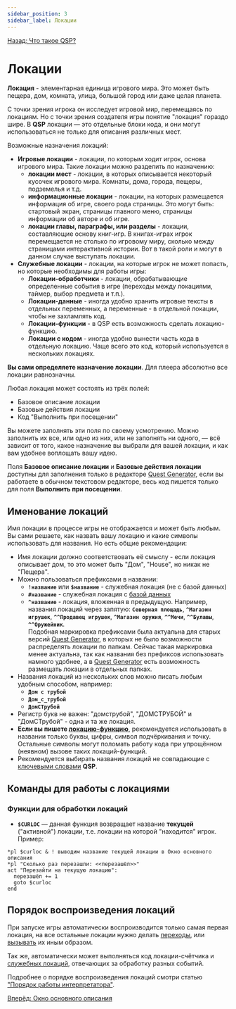 ```yaml
---
sidebar_position: 3
sidebar_label: Локации
---
```

[Назад: Что такое QSP?](qsp)

# Локации

**Локация** - элементарная единица игрового мира. Это может быть пещера, дом, комната, улица, большой город или даже целая планета.

С точки зрения игрока он исследует игровой мир, перемещаясь по локациям. Но с точки зрения создателя игры понятие "локация" гораздо шире. В **QSP** локации — это отдельные блоки кода, и они могут использоваться не только для описания различных мест.

Возможные назначения локаций:

*  **Игровые локации** - локации, по которым ходит игрок, основа игрового мира. Такие локации можно разделить по назначению:
    *  **локации мест** - локации, в которых описывается некоторый кусочек игрового мира. Комнаты, дома, города, пещеры, подземелья и т.д.
    *  **информационные локации** - локации, на которых размещается информация об игре, своего рода страницы. Это могут быть: стартовый экран, страницы главного меню, страницы информации об авторе и об игре.
    *  **локации главы, параграфы, или разделы** - локации, составляющие основу книг-игр. В книгах-играх игрок перемещается не столько по игровому миру, сколько между страницами интерактивной истории. Вот в такой роли и могут в данном случае выступать локации.
*  **Служебные локации** - локации, на которые игрок не может попасть, но которые необходимы для работы игры:
    *  **Локации-обработчики** - локации, обрабатывающие определенные события в игре (переходы между локациями, таймер, выбор предмета и т.п.).
    *  **Локации-данные** - иногда удобно хранить игровые тексты в отдельных переменных, а переменные - в отдельной локации, чтобы не захламлять код.
    *  **Локации-функции** - в QSP есть возможность сделать локацию-функцию.
    *  **Локации с кодом** - иногда удобно вынести часть кода в отдельную локацию. Чаще всего это код, который используется в нескольких локациях.

**Вы сами определяете назначение локации**. Для плеера абсолютно все локации равнозначны.

Любая локация может состоять из трёх полей:

*  Базовое описание локации
*  Базовые действия локации
*  Код "Выполнить при посещении"

Вы можете заполнять эти поля по своему усмотрению. Можно заполнить их все, или одно из них, или не заполнять ни одного, — всё зависит от того, какое назначение вы выбрали для вашей локации, и как вам удобнее воплощать вашу идею.

Поля **Базовое описание локации** и **Базовые действия локации** доступны для заполнения только в редакторе [Quest Generator](utilits/qgen), если вы работаете в обычном текстовом редакторе, весь код пишется только для поля **Выполнить при посещении**.

## Именование локаций

Имя локации в процессе игры не отображается и может быть любым. Вы сами решаете, как назвать вашу локацию и какие символы использовать для названия. Но есть общие рекомендации:

*  Имя локации должно соответствовать её смыслу - если локация описывает дом, то это может быть "Дом", "House", но никак не "Пещера".
*  Можно пользоваться префиксами в названии:
    *  **`!название`** или **`$название`** - служебная локация (не с базой данных)
    *  **`#название`** - служебная локация с [базой данных](#help_glossary_data_base)
    *  **`^название`** - локация, вложенная в предыдущую. Например, названия локаций через запятую: **`Северная площадь`**, **`^Магазин игрушек`**, **`^^Продавец игрушек`**, **`^Магазин оружия`**, **`^^Мечи`**, **`^^Булавы`**, **`^^Оружейник`**.\
        Подобная маркировка префиксами была актуальна для старых версий [Quest Generator](utilits/qgen), в которых не было возможности распределять локации по папкам. Сейчас такая маркировка менее актуальна, так как названия без префиксов использовать намного удобнее, а в [Quest Generator](utilits/qgen) есть возможность размещать локации в отдельных папках.
*  Названия локаций из нескольких слов можно писать любым удобным способом, например:
    *  **`Дом с трубой`**
    *  **`Дом_с_трубой`**
    *  **`ДомСТрубой`**
*  Регистр букв не важен: "домструбой", "ДОМСТРУБОЙ" и "ДомСТрубой" - одна и та же локация.
*  **Если вы пишете [локацию-функцию](programming/organizing)**, рекомендуется использовать в названии только буквы, цифры, символ подчёркивания и точку. Остальные символы могут поломать работу кода при упрощённом (неявном) вызове таких локаций-функций.
*  Рекомендуется выбирать названия локаций не совпадающие с [ключевыми словами](keywords) **QSP**.

## Команды для работы с локациями

### Функции для обработки локаций

* **`$CURLOC`** — данная функция возвращает название **текущей** ("активной") локации, т.е. локации на которой "находится" игрок. Пример:

```qsp
*pl $curloc & ! выводим название текущей локации в Окно основного описания
*pl "Сколько раз перезашли: <<перезашёл>>"
act "Перезайти на текущую локацию":
  перезашёл += 1
  goto $curloc
end
```

## Порядок воспроизведения локаций

При запуске игры автоматически воспроизводится только самая первая локация, на все остальные локации нужно делать [переходы](goto), или [вызывать](programming/organizing) их иным образом.

Так же, автоматически может выполняться код локации-счётчика и [служебных локаций](programming/service_locations), отвечающих за обработку разных событий.

Подробнее о порядке воспроизведения локаций смотри статью ["Порядок работы интерпретатора"](programming/principle).

[Вперёд: Окно основного описания](text_print/main)
